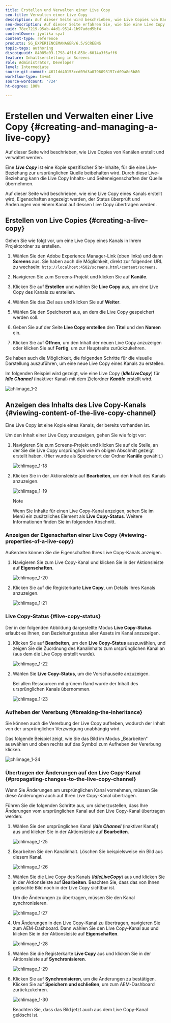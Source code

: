 ```yaml
---
title: Erstellen und Verwalten einer Live Copy
seo-title: Verwalten einer Live Copy
description: Auf dieser Seite wird beschrieben, wie Live Copies von Kanälen erstellt und verwaltet werden.
seo-description: Auf dieser Seite erfahren Sie, wie Sie eine Live Copy eines Kanals erstellen, Eigenschaften anzeigen, den Status prüfen und Änderungen von einem Kanal auf dessen Live Copy übertragen.
uuid: 78ec7219-95ab-44d1-9514-1b97aded5bf4
contentOwner: jyotika syal
content-type: reference
products: SG_EXPERIENCEMANAGER/6.5/SCREENS
topic-tags: authoring
discoiquuid: 84085a03-1798-4f1d-858c-6014a3f6aff6
feature: Inhaltserstellung in Screens
role: Administrator, Developer
level: Intermediate
source-git-commit: 4611dd40153ccd09d3a0796093157cd09a8e5b80
workflow-type: tm+mt
source-wordcount: '724'
ht-degree: 100%

---
```



# Erstellen und Verwalten einer Live Copy {#creating-and-managing-a-live-copy}

Auf dieser Seite wird beschrieben, wie Live Copies von Kanälen erstellt und verwaltet werden.

Eine ***Live Copy*** ist eine Kopie spezifischer Site-Inhalte, für die eine Live-Beziehung zur ursprünglichen Quelle beibehalten wird. Durch diese Live-Beziehung kann die Live Copy Inhalts- und Seiteneigenschaften der Quelle übernehmen.

Auf dieser Seite wird beschrieben, wie eine Live Copy eines Kanals erstellt wird, Eigenschaften angezeigt werden, der Status überprüft und Änderungen von einem Kanal auf dessen Live Copy übertragen werden.


## Erstellen von Live Copies {#creating-a-live-copy}

Gehen Sie wie folgt vor, um eine Live Copy eines Kanals in Ihrem Projektordner zu erstellen.

1. Wählen Sie den Adobe Experience Manager-Link (oben links) und dann **Screens** aus. Sie haben auch die Möglichkeit, direkt zur folgenden URL zu wechseln: `http://localhost:4502/screens.html/content/screens`.

1. Navigieren Sie zum Screens-Projekt und klicken Sie auf **Kanäle**.
1. Klicken Sie auf **Erstellen** und wählen Sie **Live Copy** aus, um eine Live Copy des Kanals zu erstellen.

1. Wählen Sie das Ziel aus und klicken Sie auf **Weiter**.
1. Wählen Sie den Speicherort aus, an dem die Live Copy gespeichert werden soll.
1. Geben Sie auf der Seite **Live Copy erstellen** den **Titel** und den **Namen** ein.

1. Klicken Sie auf **Öffnen**, um den Inhalt der neuen Live Copy anzuzeigen oder klicken Sie auf **Fertig**, um zur Hauptseite zurückzukehren.

Sie haben auch die Möglichkeit, die folgenden Schritte für die visuelle Darstellung auszuführen, um eine neue Live Copy eines Kanals zu erstellen.

Im folgenden Beispiel wird gezeigt, wie eine Live Copy (***IdleLiveCopy***) für ***Idle Channel*** (inaktiver Kanal) mit dem Zielordner ***Kanäle*** erstellt wird.

![chlimage_1-2](assets/chlimage_1-2.gif)

## Anzeigen des Inhalts des Live Copy-Kanals {#viewing-content-of-the-live-copy-channel}

Eine Live Copy ist eine Kopie eines Kanals, der bereits vorhanden ist.

Um den Inhalt einer Live Copy anzuzeigen, gehen Sie wie folgt vor:

1. Navigieren Sie zum Screens-Projekt und klicken Sie auf die Stelle, an der Sie die Live Copy ursprünglich wie im obigen Abschnitt gezeigt erstellt haben. (Hier wurde als Speicherort der Ordner **Kanäle** gewählt.)

   ![chlimage_1-18](assets/chlimage_1-18.png)

1. Klicken Sie in der Aktionsleiste auf **Bearbeiten**, um den Inhalt des Kanals anzuzeigen.

   ![chlimage_1-19](assets/chlimage_1-19.png)

   >[!NOTE]
   >
   >Wenn Sie Inhalte für einen Live Copy-Kanal anzeigen, sehen Sie im Menü ein zusätzliches Element als **Live Copy-Status**. Weitere Informationen finden Sie im folgenden Abschnitt.

### Anzeigen der Eigenschaften einer Live Copy  {#viewing-properties-of-a-live-copy}

Außerdem können Sie die Eigenschaften Ihres Live Copy-Kanals anzeigen.

1. Navigieren Sie zum Live Copy-Kanal und klicken Sie in der Aktionsleiste auf **Eigenschaften**.

   ![chlimage_1-20](assets/chlimage_1-20.png)

1. Klicken Sie auf die Registerkarte **Live Copy**, um Details Ihres Kanals anzuzeigen.

   ![chlimage_1-21](assets/chlimage_1-21.png)

### Live Copy-Status {#live-copy-status}

Der in der folgenden Abbildung dargestellte Modus **Live Copy-Status** erlaubt es Ihnen, den Beziehungsstatus aller Assets im Kanal anzuzeigen.

1. Klicken Sie auf **Bearbeiten**, um den **Live Copy-Status** auszuwählen, und zeigen Sie die Zuordnung des Kanalinhalts zum ursprünglichen Kanal an (aus dem die Live Copy erstellt wurde).

   ![chlimage_1-22](assets/chlimage_1-22.png)

1. Wählen Sie **Live Copy-Status**, um die Vorschauseite anzuzeigen.

   Bei allen Ressourcen mit grünem Rand wurde der Inhalt des ursprünglichen Kanals übernommen.

   ![chlimage_1-23](assets/chlimage_1-23.png)

### Aufheben der Vererbung {#breaking-the-inheritance}

Sie können auch die Vererbung der Live Copy aufheben, wodurch der Inhalt von der ursprünglichen Verzweigung unabhängig wird.

Das folgende Beispiel zeigt, wie Sie das Bild im Modus „Bearbeiten“ auswählen und oben rechts auf das Symbol zum Aufheben der Vererbung klicken.

![chlimage_1-24](assets/chlimage_1-24.png)

### Übertragen der Änderungen auf den Live Copy-Kanal {#propagating-changes-to-the-live-copy-channel}

Wenn Sie Änderungen am ursprünglichen Kanal vornehmen, müssen Sie diese Änderungen auch auf Ihren Live Copy-Kanal übertragen.

Führen Sie die folgenden Schritte aus, um sicherzustellen, dass Ihre Änderungen vom ursprünglichen Kanal auf den Live Copy-Kanal übertragen werden:

1. Wählen Sie den ursprünglichen Kanal (***Idle Channel*** (inaktiver Kanal)) aus und klicken Sie in der Aktionsleiste auf **Bearbeiten**.

   ![chlimage_1-25](assets/chlimage_1-25.png)

1. Bearbeiten Sie den Kanalinhalt. Löschen Sie beispielsweise ein Bild aus diesem Kanal.

   ![chlimage_1-26](assets/chlimage_1-26.png)

1. Wählen Sie die Live Copy des Kanals (***IdleLiveCopy***) aus und klicken Sie in der Aktionsleiste auf **Bearbeiten**. Beachten Sie, dass das von Ihnen gelöschte Bild noch in der Live Copy sichtbar ist.

   Um die Änderungen zu übertragen, müssen Sie den Kanal synchronisieren.

   ![chlimage_1-27](assets/chlimage_1-27.png)

1. Um Änderungen in den Live Copy-Kanal zu übertragen, navigieren Sie zum AEM-Dashboard. Dann wählen Sie den Live Copy-Kanal aus und klicken Sie in der Aktionsleiste auf **Eigenschaften**.

   ![chlimage_1-28](assets/chlimage_1-28.png)

1. Wählen Sie die Registerkarte **Live Copy** aus und klicken Sie in der Aktionsleiste auf **Synchronisieren**.

   ![chlimage_1-29](assets/chlimage_1-29.png)

1. Klicken Sie auf **Synchronisieren**, um die Änderungen zu bestätigen. Klicken Sie auf **Speichern und schließen**, um zum AEM-Dashboard zurückzukehren.

   ![chlimage_1-30](assets/chlimage_1-30.png)

   Beachten Sie, dass das Bild jetzt auch aus dem Live Copy-Kanal gelöscht ist.

